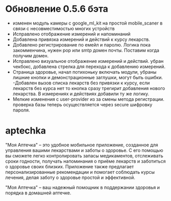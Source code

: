 # Обновление 0.5.6 бэта
- изменен модуль камеры с google_ml_kit на простой mobile_scaner в связи с несовместимостью многих устройств
- Исправлено отображение измерений и напоминаний
- Добавлена привязка измерений и действий к курсу лекарств.
- Добавлено регистрирование по емейл и паролю. Логика пока закомменчина, нужен pop или smtp домен почты. Поставим когда получим домен.
- Исправлено визуальное отображение измерений и действий. убран чекбокс, добавлена стрелка для перехода к добавлению измерений.
- Страница здоровье, начал потихоньку включать модули, убраны лишние кнопки и демонстрационные заглушки, могут быть ошибки.
-Добавлен вызов списка лекарств без привязки к курсу, если лекарств без курса нет то кнопка сразу трегирит добавления нового лекарства. В измерениях и действиях добавили ту же логику.
- Мелкие изменения с user-provider из за смены метода регистрации. проверка базы теперь осуществляется через secure шифровку пароля.


# aptechka

"Моя Аптечка" – это удобное мобильное приложение, созданное для управления вашими лекарствами и заботы о здоровье. С его помощью вы сможете легко контролировать запасы медикаментов, отслеживать сроки годности, получать напоминания о приёме лекарств и заботиться о здоровье своих близких. Приложение также предлагает персонализированные рекомендации и помогает соблюдать курсы лечения, делая заботу о здоровье простой и эффективной. 

"Моя Аптечка" – ваш надежный помощник в поддержании здоровья и порядка в домашней аптечке.
